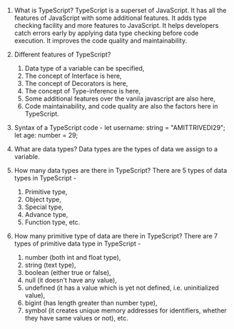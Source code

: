 1. What is TypeScript?
   TypeScript is a superset of JavaScript. It has all the features of JavaScript with some additional features.
   It adds type checking facility and more features to JavaScript. It helps developers catch errors early by applying data type checking before code execution. It improves the code quality and maintainability.

2. Different features of TypeScript?

   1. Data type of a variable can be specified,
   2. The concept of Interface is here,
   3. The concept of Decorators is here,
   4. The concept of Type-inference is here,
   5. Some additional features over the vanila javascript are also here,
   6. Code maintainability, and code quality are also the factors here in TypeScript.

3. Syntax of a TypeScript code -
   let username: string = "AMITTRIVEDI29";
   let age: number = 29;

4. What are data types?
   Data types are the types of data we assign to a variable.

5. How many data types are there in TypeScript?
   There are 5 types of data types in TypeScript -

   1. Primitive type,
   2. Object type,
   3. Special type,
   4. Advance type,
   5. Function type, etc.

6. How many primitive type of data are there in TypeScript?
   There are 7 types of primitive data type in TypeScript -
   1. number (both int and float type),
   2. string (text type),
   3. boolean (either true or false),
   4. null (it doesn't have any value),
   5. undefined (it has a value which is yet not defined, i.e. uninitialized value),
   6. bigint (has length greater than number type),
   7. symbol (it creates unique memory addresses for identifiers, whether they have same values or not), etc.
